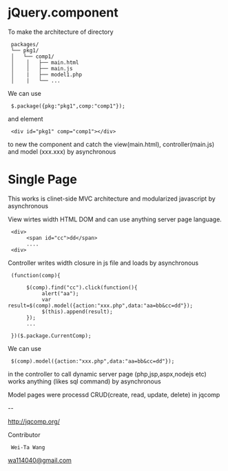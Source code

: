 jQuery.component
=================


To make the architecture of directory

     packages/
     └── pkg1/
     │   └── comp1/
     │    │   ├── main.html
     │    │   ├── main.js
     │    |   ├── model1.php
     │    |   └── ...

We can use

     $.package({pkg:"pkg1",comp:"comp1"}); 

and element

     <div id="pkg1" comp="comp1"></div>

to new the component and catch the view(main.html), controller(main.js) and model (xxx.xxx) by asynchronous

Single Page
=================

This works is clinet-side MVC architecture and modularized javascript by asynchronous

View wirtes width HTML DOM and can use anything server page language.

     <div>
          <span id="cc">dd</span>
          ....
     <div>

Controller writes width closure in js file and loads by asynchronous

     (function(comp){
          
          $(comp).find("cc").click(function(){
               alert("aa");
               var result=$(comp).model({action:"xxx.php",data:"aa=bb&cc=dd"});
               $(this).append(result);
          });
          ...
          
     })($.package.CurrentComp);


We can use 

     $(comp).model({action:"xxx.php",data:"aa=bb&cc=dd"}); 

in the controller to call dynamic server page (php,jsp,aspx,nodejs etc) works anything (likes sql command) by asynchronous

Model pages were processd CRUD(create, read, update, delete) in jqcomp

--

http://jqcomp.org/

Contributor

     Wei-Ta Wang

wa114040@gmail.com
